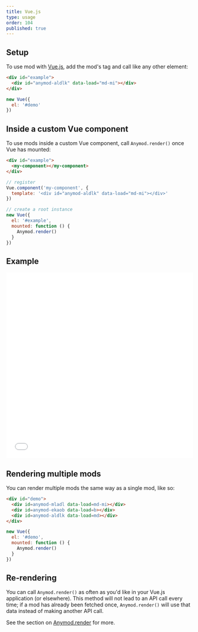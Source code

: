 ```yaml
---
title: Vue.js
type: usage
order: 104
published: true
---
```


## Setup

To use mod with [Vue.js](https://vuejs.org/), add the mod's tag and call like any other element:

```html
<div id="example">
  <div id="anymod-aldlk" data-load="md-mi"></div>
</div>
```
```js
new Vue({
  el: '#demo'
})
```

## Inside a custom Vue component

To use mods inside a custom Vue component, call `Anymod.render()` once Vue has mounted:

```html
<div id="example">
  <my-component></my-component>
</div>
```
```js
// register
Vue.component('my-component', {
  template: '<div id="anymod-aldlk" data-load="md-mi"></div>'
})

// create a root instance
new Vue({
  el: '#example',
  mounted: function () {
    Anymod.render()
  }
})
```

## Example

<iframe height='500' scrolling='no' title='Anymod with Vue.js' src='//codepen.io/anymod/embed/dJONGy/?height=265&theme-id=0&default-tab=html,result&embed-version=2' frameborder='no' allowtransparency='true' allowfullscreen='true' style='width: 100%;'>
</iframe>

## Rendering multiple mods

You can render multiple mods the same way as a single mod, like so:

```html
<div id="demo">
  <div id=anymod-mladl data-load=md-mi></div>
  <div id=anymod-ekaob data-load=b></div>
  <div id=anymod-aldlk data-load=md></div>
</div>
```
```js
new Vue({
  el: '#demo',
  mounted: function () {
    Anymod.render()
  }
})
```

## Re-rendering

You can call `Anymod.render()` as often as you'd like in your Vue.js application (or elsewhere). This method will not lead to an API call every time; if a mod has already been fetched once, `Anymod.render()` will use that data instead of making another API call.

See the section on [Anymod.render](/v1/api/index.html#Anymod-render-function-options) for more.
